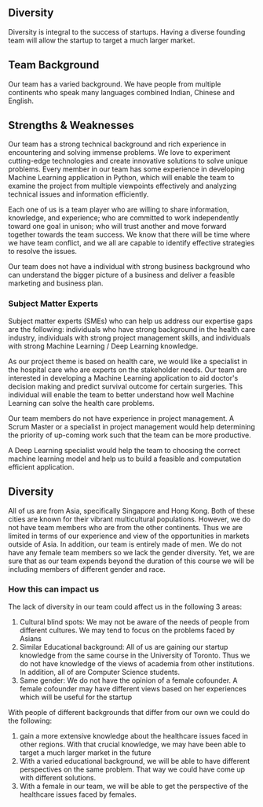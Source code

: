 Diversity
---

Diversity is integral to the success of startups. Having a diverse founding team will allow the startup to target a much larger market.


Team Background
---

Our team has a varied background. We have people from multiple continents who speak many languages combined Indian, Chinese and English. 

## Strengths & Weaknesses

Our team has a strong technical background and rich experience in encountering and solving immense problems. We love to experiment cutting-edge technologies and create innovative solutions to solve unique problems. Every member in our team has some experience in developing Machine Learning application in Python, which will enable the team to examine the project from multiple viewpoints effectively and analyzing technical issues and information efficiently.

Each one of us is a team player who are willing to share information, knowledge, and experience; who are committed to work independently toward one goal in unison; who will trust another and move forward together towards the team success. We know that there will be time where we have team conflict, and we all are capable to identify effective strategies to resolve the issues. 

Our team does not have a individual with strong business background who can understand the bigger picture of a business and deliver a feasible marketing and business plan. 


### Subject Matter Experts

Subject matter experts (SMEs) who can help us address our expertise gaps are the following: individuals who have strong background in the health care industry, individuals with strong project management skills, and individuals with strong Machine Learning / Deep Learning knowledge.

As our project theme is based on health care, we would like a specialist in the hospital care who are experts on the stakeholder needs. Our team are interested in developing a Machine Learning application to aid doctor's decision making and predict survival outcome for certain surgeries. This individual will enable the team to better understand how well Machine Learning can solve the health care problems. 

Our team members do not have experience in project management. A Scrum Master or a specialist in project management would help determining the priority of up-coming work such that the team can be more productive.

A Deep Learning specialist would help the team to choosing the correct machine learning model and help us to build a feasible and computation efficient application.


## Diversity

All of us are from Asia, specifically Singapore and Hong Kong. Both of these cities are known for their vibrant multicultural populations. However, we do not have team members who are from the other continents. Thus we are limited in terms of our experience and view of the opportunities in markets outside of Asia.
In addition, our team is entirely made of men. We do not have any female team members so we lack the gender diversity. Yet, we are sure that as our team expends beyond the duration of this course we will be including members of different gender and race.




### How this can impact us

The lack of diversity in our team could affect us in the following 3 areas:
1.	Cultural blind spots: We may not be aware of the needs of people from different cultures. We may tend to focus on the problems faced by Asians
2.	Similar Educational background: All of us are gaining our startup knowledge from the same course in the University of Toronto. Thus we do not have knowledge of the views of academia from other institutions. In addition, all of are Computer Science students.
3.	Same gender: We do not have the opinion of a female cofounder. A female cofounder may have different views based on her experiences which will be useful for the startup



With people of different backgrounds that differ from our own we could do the following:
1.	 gain a more extensive knowledge about the healthcare issues faced in other regions. With that crucial knowledge, we may have been able to target a much larger market in the future
2.	With a varied educational background, we will be able to have different perspectives on the same problem. That way we could have come up with different solutions.
3.	With a female in our team, we will be able to get the perspective of the healthcare issues faced by females. 

